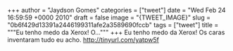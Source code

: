 
+++
author = "Jaydson Gomes"
categories = ["tweet"]
date = "Wed Feb 24 16:59:59 +0000 2010"
draft = false
image = "{TWEET_IMAGE}"
slug = "0b6f429d13391a2446199311afe2a3589690fccb"
tags = ["tweet"]
title = """Eu tenho medo da Xerox! O..."""
+++
Eu tenho medo da Xerox! Os caras inventaram tudo eu acho. http://tinyurl.com/yatpw5f
